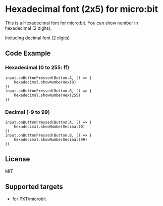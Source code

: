 # Hexadecimal font (2x5) for micro:bit

This is a Hexadecimal font for micro:bit.
You can show number in hexadecimal (2 digits).

Including decimal font (2 digits)

## Code Example

### Hexadecimal (0 to 255: ff)
```blocks
input.onButtonPressed(Button.A, () => {
    hexadecimal.showNumberHex(0)
})
input.onButtonPressed(Button.B, () => {
    hexadecimal.showNumberHex(255)
})
```

### Decimal (-9 to 99)
```blocks
input.onButtonPressed(Button.A, () => {
    hexadecimal.showNumberDecimal(0)
})
input.onButtonPressed(Button.B, () => {
    hexadecimal.showNumberDecimal(99)
})
```

## License

MIT

## Supported targets

* for PXT/microbit

